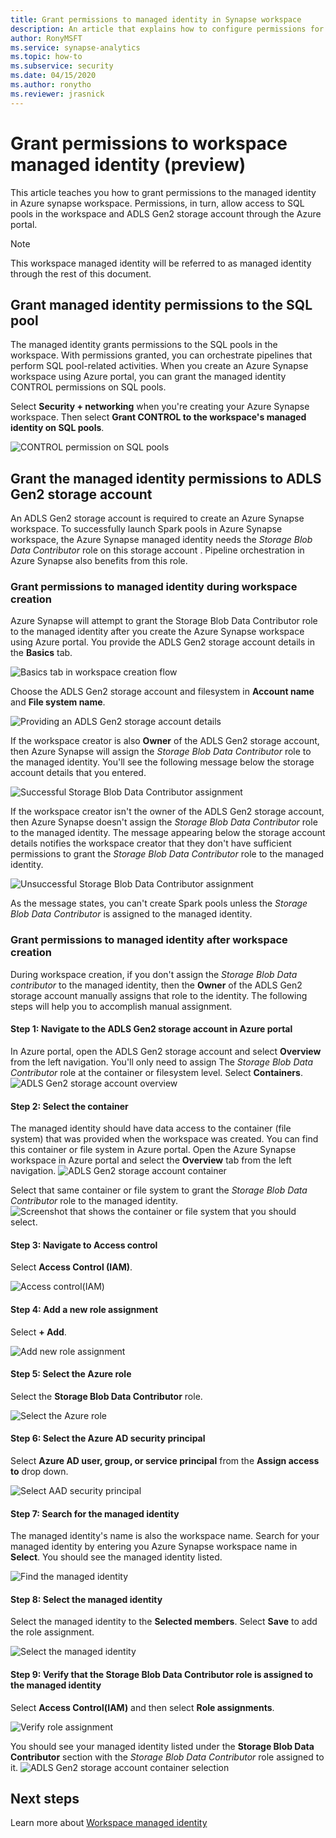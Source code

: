 ```yaml
---
title: Grant permissions to managed identity in Synapse workspace 
description: An article that explains how to configure permissions for managed identity in Azure Synapse workspace. 
author: RonyMSFT 
ms.service: synapse-analytics 
ms.topic: how-to
ms.subservice: security 
ms.date: 04/15/2020 
ms.author: ronytho 
ms.reviewer: jrasnick
---
```



# Grant permissions to workspace managed identity (preview)

This article teaches you how to grant permissions to the managed identity in Azure synapse workspace. Permissions, in turn, allow access to SQL pools in the workspace and ADLS Gen2 storage account through the Azure portal.

>[!NOTE]
>This workspace managed identity will be referred to as managed identity through the rest of this document.

## Grant managed identity permissions to the SQL pool

The managed identity grants permissions to the SQL pools in the workspace. With permissions granted, you can orchestrate pipelines that perform SQL pool-related activities. When you create an Azure Synapse workspace using Azure portal, you can grant the managed identity CONTROL permissions on SQL pools.

Select **Security + networking** when you're creating your Azure Synapse workspace. Then select **Grant CONTROL to the workspace's managed identity on SQL pools**.

![CONTROL permission on SQL pools](./media/how-to-grant-workspace-managed-identity-permissions/configure-workspace-managed-identity-16.png)

## Grant the managed identity permissions to ADLS Gen2 storage account

An ADLS Gen2 storage account is required to create an Azure Synapse workspace. To successfully launch Spark pools in Azure Synapse workspace, the Azure Synapse managed identity needs the *Storage Blob Data Contributor* role on this storage account . Pipeline orchestration in Azure Synapse also benefits from this role.

### Grant permissions to managed identity during workspace creation

Azure Synapse will attempt to grant the Storage Blob Data Contributor role to the managed identity after you create the Azure Synapse workspace using Azure portal. You provide the ADLS Gen2 storage account details in the **Basics** tab.

![Basics tab in workspace creation flow](./media/how-to-grant-workspace-managed-identity-permissions/configure-workspace-managed-identity-1.png)

Choose the ADLS Gen2 storage account and filesystem in **Account name** and **File system name**.

![Providing an ADLS Gen2 storage account details](./media/how-to-grant-workspace-managed-identity-permissions/configure-workspace-managed-identity-2.png)

If the workspace creator is also **Owner** of the ADLS Gen2 storage account, then Azure Synapse will assign the *Storage Blob Data Contributor* role to the managed identity. You'll see the following message below the storage account details that you entered.

![Successful Storage Blob Data Contributor assignment](./media/how-to-grant-workspace-managed-identity-permissions/configure-workspace-managed-identity-3.png)

If the workspace creator isn't the owner of the ADLS Gen2 storage account, then Azure Synapse doesn't assign the *Storage Blob Data Contributor* role to the managed identity. The message appearing below the storage account details notifies the workspace creator that they don't have sufficient permissions to grant the *Storage Blob Data Contributor* role to the managed identity.

![Unsuccessful Storage Blob Data Contributor assignment](./media/how-to-grant-workspace-managed-identity-permissions/configure-workspace-managed-identity-4.png)

As the message states, you can't create Spark pools unless the *Storage Blob Data Contributor* is assigned to the managed identity.

### Grant permissions to managed identity after workspace creation

During workspace creation, if you don't assign the *Storage Blob Data contributor* to the managed identity, then the **Owner** of the ADLS Gen2 storage account manually assigns that role to the identity. The following steps will help you to accomplish manual assignment.

#### Step 1: Navigate to the ADLS Gen2 storage account in Azure portal

In Azure portal, open the ADLS Gen2 storage account and select **Overview** from the left navigation. You'll only need to assign The *Storage Blob Data Contributor* role at the container or filesystem level. Select **Containers**.  
![ADLS Gen2 storage account overview](./media/how-to-grant-workspace-managed-identity-permissions/configure-workspace-managed-identity-5.png)

#### Step 2: Select the container

The managed identity should have data access to the container (file system) that was provided when the workspace was created. You can find this container or file system in Azure portal. Open the Azure Synapse workspace in Azure portal and select the **Overview** tab from the left navigation.
![ADLS Gen2 storage account container](./media/how-to-grant-workspace-managed-identity-permissions/configure-workspace-managed-identity-7.png)


Select that same container or file system to grant the *Storage Blob Data Contributor* role to the managed identity.
![Screenshot that shows the container or file system that you should select.](./media/how-to-grant-workspace-managed-identity-permissions/configure-workspace-managed-identity-6.png)

#### Step 3: Navigate to Access control

Select **Access Control (IAM)**.

![Access control(IAM)](./media/how-to-grant-workspace-managed-identity-permissions/configure-workspace-managed-identity-8.png)

#### Step 4: Add a new role assignment

Select **+ Add**.

![Add new role assignment](./media/how-to-grant-workspace-managed-identity-permissions/configure-workspace-managed-identity-9.png)

#### Step 5: Select the Azure role

Select the **Storage Blob Data Contributor** role.

![Select the Azure role](./media/how-to-grant-workspace-managed-identity-permissions/configure-workspace-managed-identity-10.png)

#### Step 6: Select the Azure AD security principal

Select **Azure AD user, group, or service principal** from the **Assign access to** drop down.

![Select AAD security principal](./media/how-to-grant-workspace-managed-identity-permissions/configure-workspace-managed-identity-11.png)

#### Step 7: Search for the managed identity

The managed identity's name is also the workspace name. Search for your managed identity by entering you Azure Synapse workspace name in **Select**. You should see the managed identity listed.

![Find the managed identity](./media/how-to-grant-workspace-managed-identity-permissions/configure-workspace-managed-identity-12.png)

#### Step 8: Select the managed identity

Select the managed identity to the **Selected members**. Select **Save** to add the role assignment.

![Select the managed identity](./media/how-to-grant-workspace-managed-identity-permissions/configure-workspace-managed-identity-13.png)

#### Step 9: Verify that the Storage Blob Data Contributor role is assigned to the managed identity

Select **Access Control(IAM)** and then select **Role assignments**.

![Verify role assignment](./media/how-to-grant-workspace-managed-identity-permissions/configure-workspace-managed-identity-14.png)

You should see your managed identity listed under the **Storage Blob Data Contributor** section with the *Storage Blob Data Contributor* role assigned to it. 
![ADLS Gen2 storage account container selection](./media/how-to-grant-workspace-managed-identity-permissions/configure-workspace-managed-identity-15.png)

## Next steps

Learn more about [Workspace managed identity](./synapse-workspace-managed-identity.md)
